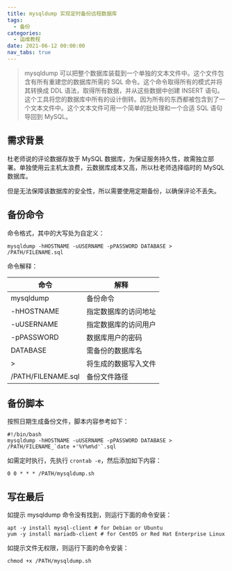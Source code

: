 ```yaml
---
title: mysqldump 实现定时备份远程数据库
tags:
  - 备份
categories:
  - 运维教程
date: 2021-06-12 00:00:00
nav_tabs: true
---
```


> mysqldump 可以把整个数据库装载到一个单独的文本文件中。这个文件包含有所有重建您的数据库所需的 SQL 命令。这个命令取得所有的模式并将其转换成 DDL 语法，取得所有数据，并从这些数据中创建 INSERT 语句。这个工具将您的数据库中所有的设计倒转。因为所有的东西都被包含到了一个文本文件中。这个文本文件可用一个简单的批处理和一个合适 SQL 语句导回到 MySQL。

<!-- more -->

## 需求背景

杜老师说的评论数据存放于 MySQL 数据库，为保证服务持久性，故需独立部署。单独使用云主机太浪费，云数据库成本又高，所以杜老师选择临时的 MySQL 数据库。

但是无法保障该数据库的安全性，所以需要使用定期备份，以确保评论不丢失。

## 备份命令

命令格式，其中的大写处为自定义：

```
mysqldump -hHOSTNAME -uUSERNAME -pPASSWORD DATABASE > /PATH/FILENAME.sql
```

命令解释：

| 命令 | 解释 |
| - | - |
| mysqldump | 备份命令 |
| -hHOSTNAME | 指定数据库的访问地址 |
| -uUSERNAME | 指定数据库的访问用户 |
| -pPASSWORD | 数据库用户的密码 |
| DATABASE | 需备份的数据库名 |
| > | 将生成的数据写入文件 |
| /PATH/FILENAME.sql | 备份文件路径 |

## 备份脚本

按照日期生成备份文件，脚本内容参考如下：

```
#!/bin/bash
mysqldump -hHOSTNAME -uUSERNAME -pPASSWORD DATABASE > /PATH/FILENAME_`date +'%Y%m%d'`.sql
```

如需定时执行，先执行 `crontab -e`，然后添加如下内容：

```
0 0 * * * /PATH/mysqldump.sh
```

## 写在最后

如提示 mysqldump 命令没有找到，则运行下面的命令安装：

```
apt -y install mysql-client # for Debian or Ubuntu
yum -y install mariadb-client # for CentOS or Red Hat Enterprise Linux
```

如提示文件无权限，则运行下面的命令安装：

```
chmod +x /PATH/mysqldump.sh
```
